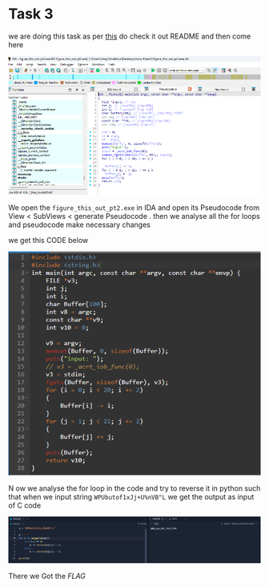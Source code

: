 # Task 3
we are doing this task as per [this](https://github.com/Anurag-Chevendra/task3?tab=readme-ov-file) do check it out README and then come here 

![alt text](Pseudocode_IDA.png)

We open the `figure_this_out_pt2.exe` in IDA and open its Pseudocode from View < SubViews < generate Pseudocode .
then we analyse all the for loops and pseudocode make necessary changes 

we get this CODE below 

![alt text](modified_C.png)

N ow we analyse the for loop in the code and try to reverse it in python such that when we input string `WPUbutof1xJj+U%nVB"L` we get the output as input of C code 

![alt text](pythoncode.png)

There we Got the *FLAG*

